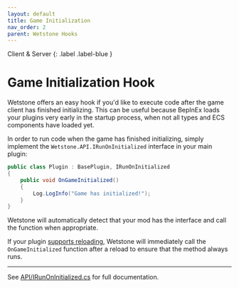 ```yaml
---
layout: default
title: Game Initialization
nav_order: 2
parent: Wetstone Hooks
---
```


Client & Server
{: .label .label-blue }

# Game Initialization Hook

Wetstone offers an easy hook if you'd like to execute code after the game client has finished initializing. This can be useful because BepInEx loads your plugins very early in the startup process, when not all types and ECS components have loaded yet.

In order to run code when the game has finished initializing, simply implement the `Wetstone.API.IRunOnInitialized` interface in your main plugin:

```csharp
public class Plugin : BasePlugin, IRunOnInitialized
{
    public void OnGameInitialized()
    {
        Log.LogInfo("Game has initialized!");
    }
}
```

Wetstone will automatically detect that your mod has the interface and call the function when appropriate.

If your plugin [supports reloading](../getting-started/reloading.html), Wetstone will immediately call the `OnGameInitialized` function after a reload to ensure that the method always runs.

---

See [API/IRunOnInitialized.cs](https://github.com/molenzwiebel/Wetstone/blob/master/API/IRunOnInitialized.cs) for full documentation.
